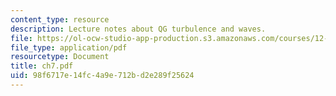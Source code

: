```yaml
---
content_type: resource
description: Lecture notes about QG turbulence and waves.
file: https://ol-ocw-studio-app-production.s3.amazonaws.com/courses/12-820-turbulence-in-the-ocean-and-atmosphere-spring-2007/98f6717e14fc4a9e712bd2e289f25624_ch7.pdf
file_type: application/pdf
resourcetype: Document
title: ch7.pdf
uid: 98f6717e-14fc-4a9e-712b-d2e289f25624
---
```

